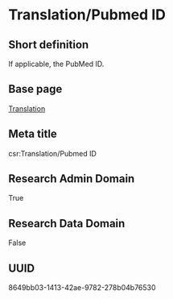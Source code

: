 # Translation/Pubmed ID
## Short definition
If applicable, the PubMed ID.
## Base page
[Translation](../Objects/Translation.md)
## Meta title
csr:Translation/Pubmed ID
## Research Admin Domain
True
## Research Data Domain
False
## UUID
8649bb03-1413-42ae-9782-278b04b76530
